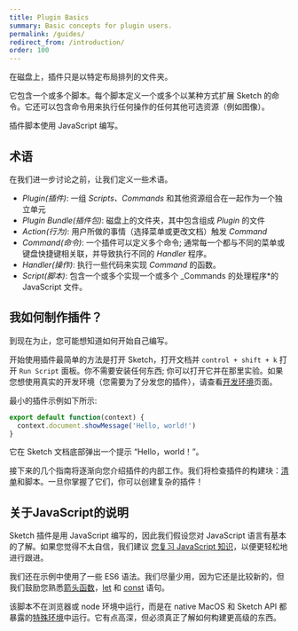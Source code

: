 ```yaml
---
title: Plugin Basics
summary: Basic concepts for plugin users.
permalink: /guides/
redirect_from: /introduction/
order: 100
---
```


在磁盘上，插件只是以特定布局排列的文件夹。

它包含一个或多个脚本。每个脚本定义一个或多个以某种方式扩展 Sketch 的命令。它还可以包含命令用来执行任何操作的任何其他可选资源（例如图像）。

插件脚本使用 JavaScript 编写。

## 术语

在我们进一步讨论之前，让我们定义一些术语。

* _Plugin(插件)_: 一组 _Scripts、Commands_ 和其他资源组合在一起作为一个独立单元
* _Plugin Bundle(插件包)_: 磁盘上的文件夹，其中包含组成 _Plugin_ 的文件
* _Action(行为)_: 用户所做的事情（选择菜单或更改文档）触发 _Command_
* _Command(命令)_: 一个插件可以定义多个命令; 通常每一个都与不同的菜单或键盘快捷键相关联，并导致执行不同的 _Handler_ 程序。
* _Handler(操作)_: 执行一些代码来实现 _Command_ 的函数。
* _Script(脚本)_: 包含一个或多个实现一个或多个 _Commands 的处理程序*的 JavaScript 文件。

## 我如何制作插件？

到现在为止，您可能想知道如何开始自己编写。

开始使用插件最简单的方法是打开 Sketch，打开文档并 `control + shift + k` 打开 `Run Script` 面板。你不需要安装任何东西; 你可以打开它并在那里实验。如果您想使用真实的开发环境（您需要为了分发您的插件），请查看[开发环境](/guides/preferences)页面。

最小的插件示例如下所示:

```js
export default function(context) {
  context.document.showMessage('Hello, world!')
}
```

它在 Sketch 文档底部弹出一个提示 “Hello，world！”。

接下来的几个指南将逐渐向您介绍插件的内部工作。我们将检查插件的构建块：[清单](/guides/plugin-bundles/)和脚本。一旦你掌握了它们，你可以创建复杂的插件！

## 关于JavaScript的说明

Sketch 插件是用 JavaScript 编写的，因此我们假设您对 JavaScript 语言有基本的了解。如果您觉得不太自信，我们建议 [您复习 JavaScript 知识](https://developer.mozilla.org/en-US/docs/Web/JavaScript/A_re-introduction_to_JavaScript)，以便更轻松地进行跟进。

我们还在示例中使用了一些 ES6 语法。我们尽量少用，因为它还是比较新的，但我们鼓励您熟悉[箭头函数](https://developer.mozilla.org/en-US/docs/Web/JavaScript/Reference/Functions/Arrow_functions)，[let](https://developer.mozilla.org/en-US/docs/Web/JavaScript/Reference/Statements/let) 和 [const](https://developer.mozilla.org/en-US/docs/Web/JavaScript/Reference/Statements/const) 语句。

该脚本不在浏览器或 node 环境中运行，而是在 native MacOS 和 Sketch API 都暴露的[特殊环境](/guides/cocoascript/)中运行。它有点高深，但必须真正了解如何构建更高级的东西。
